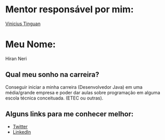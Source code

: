 # Mentor responsável por mim:

[Vinicius Tinguan](/profiles/mentors/profiles/vinicius_tinguan.md)

# Meu Nome:

Hiran Neri

## Qual meu sonho na carreira?

Conseguir iniciar a minha carreira (Desenvolvedor Java) em uma média/grande empresa e poder dar aulas sobre programação em alguma escola técnica conceituada. (ETEC ou outras).

## Alguns links para me conhecer melhor:

- [Twitter](https://twitter.com/devhiranneri)
- [LinkedIn](https://br.linkedin.com/in/hiranneri)

